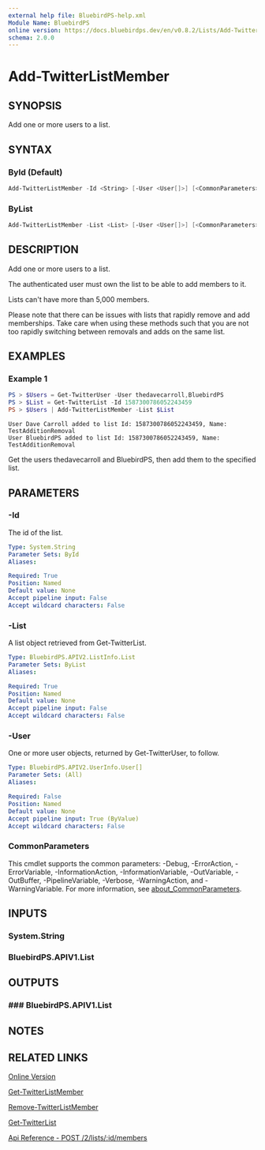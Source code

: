 ```yaml
---
external help file: BluebirdPS-help.xml
Module Name: BluebirdPS
online version: https://docs.bluebirdps.dev/en/v0.8.2/Lists/Add-TwitterListMember
schema: 2.0.0
---
```


# Add-TwitterListMember

## SYNOPSIS

Add one or more users to a list.

## SYNTAX

### ById (Default)

```powershell
Add-TwitterListMember -Id <String> [-User <User[]>] [<CommonParameters>]
```

### ByList

```powershell
Add-TwitterListMember -List <List> [-User <User[]>] [<CommonParameters>]
```

## DESCRIPTION

Add one or more users to a list.

The authenticated user must own the list to be able to add members to it.

Lists can't have more than 5,000 members.

Please note that there can be issues with lists that rapidly remove and add memberships.
Take care when using these methods such that you are not too rapidly switching between removals and adds on the same list.

## EXAMPLES

### Example 1

```powershell
PS > $Users = Get-TwitterUser -User thedavecarroll,BluebirdPS
PS > $List = Get-TwitterList -Id 1587300786052243459
PS > $Users | Add-TwitterListMember -List $List
```

```text
User Dave Carroll added to list Id: 1587300786052243459, Name: TestAdditionRemoval
User BluebirdPS added to list Id: 1587300786052243459, Name: TestAdditionRemoval
```

Get the users thedavecarroll and BluebirdPS, then add them to the specified list.

## PARAMETERS

### -Id

The id of the list.

```yaml
Type: System.String
Parameter Sets: ById
Aliases:

Required: True
Position: Named
Default value: None
Accept pipeline input: False
Accept wildcard characters: False
```

### -List

A list object retrieved from Get-TwitterList.

```yaml
Type: BluebirdPS.APIV2.ListInfo.List
Parameter Sets: ByList
Aliases:

Required: True
Position: Named
Default value: None
Accept pipeline input: False
Accept wildcard characters: False
```

### -User

One or more user objects, returned by Get-TwitterUser, to follow.

```yaml
Type: BluebirdPS.APIV2.UserInfo.User[]
Parameter Sets: (All)
Aliases:

Required: False
Position: Named
Default value: None
Accept pipeline input: True (ByValue)
Accept wildcard characters: False
```

### CommonParameters

This cmdlet supports the common parameters: -Debug, -ErrorAction, -ErrorVariable, -InformationAction, -InformationVariable, -OutVariable, -OutBuffer, -PipelineVariable, -Verbose, -WarningAction, and -WarningVariable. For more information, see [about_CommonParameters](http://go.microsoft.com/fwlink/?LinkID=113216).

## INPUTS

### System.String

### BluebirdPS.APIV1.List

## OUTPUTS

### ### BluebirdPS.APIV1.List

## NOTES

## RELATED LINKS

[Online Version](https://docs.bluebirdps.dev/en/v0.8.2/Lists/Add-TwitterListMember)

[Get-TwitterListMember](https://docs.bluebirdps.dev/en/v0.8.2/Lists/Get-TwitterListMember)

[Remove-TwitterListMember](https://docs.bluebirdps.dev/en/v0.8.2/Lists/Remove-TwitterListMember)

[Get-TwitterList](https://docs.bluebirdps.dev/en/v0.8.2/Lists/Get-TwitterList)

[Api Reference - POST /2/lists/:id/members](https://developer.twitter.com/en/docs/twitter-api/lists/list-members/api-reference/post-lists-id-members)
